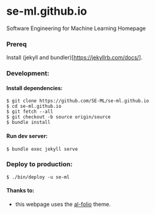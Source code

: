 # se-ml.github.io

Software Engineering for Machine Learning Homepage


### Prereq
Install (jekyll and bundler)[https://jekyllrb.com/docs/].

### Development:

#### Install dependencies:
```
$ git clone https://github.com/SE-ML/se-ml.github.io
$ cd se-ml.github.io
$ git fetch --all
$ git checkout -b source origin/source
$ bundle install
```

#### Run dev server:
```
$ bundle exec jekyll serve
```

### Deploy to production:
```
$ ./bin/deploy -u se-ml
```


#### Thanks to:
- this webpage uses the [al-folio](https://alshedivat.github.io/al-folio/) theme.
